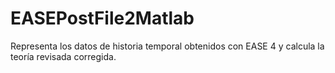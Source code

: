 # EASEPostFile2Matlab
Representa los datos de historia temporal obtenidos con EASE 4 y calcula la teoría revisada corregida.
